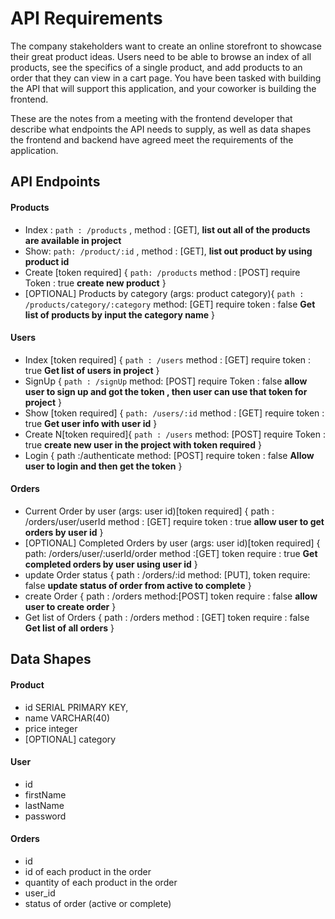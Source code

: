 # API Requirements
The company stakeholders want to create an online storefront to showcase their great product ideas. Users need to be able to browse an index of all products, see the specifics of a single product, and add products to an order that they can view in a cart page. You have been tasked with building the API that will support this application, and your coworker is building the frontend.

These are the notes from a meeting with the frontend developer that describe what endpoints the API needs to supply, as well as data shapes the frontend and backend have agreed meet the requirements of the application. 

## API Endpoints
#### Products
- Index : `path : /products` , method : [GET], **list out all of the products are available in project**
- Show: `path: /product/:id` , method : [GET], **list out product by using product id**
- Create [token required] {
    `path: /products`
    method : [POST]
    require Token : true
**create new product**
}
- [OPTIONAL] Products by category (args: product category){
    `path : /products/category/:category`
    method: [GET]
    require token : false
    **Get list of products by input the category name**
}

#### Users
- Index [token required] {
    `path : /users`
    method : [GET]
    require token : true
**Get list of users in project**
}
- SignUp {
    `path : /signUp`
    method: [POST]
    require Token : false
    **allow user to sign up and got the token , then user can use that token for project**
}
- Show [token required] {
    `path: /users/:id`
    method : [GET]
    require token : true
    **Get user info with user id**
}
- Create N[token required]{
    `path : /users`
    method: [POST]
    require Token : true
    **create new user in the project with token required**
}
- Login {
    path :/authenticate
    method: [POST]
    require token : false
    **Allow user to login and then get the token**
}

#### Orders
- Current Order by user (args: user id)[token required] {
    path : /orders/user/userId
    method : [GET]
    require token : true
    **allow user to get orders by user id**
}
- [OPTIONAL] Completed Orders by user (args: user id)[token required] {
    path: /orders/user/:userId/order
    method :[GET]
    token require : true
    **Get completed orders by user using user id**
}
- update Order status {
    path : /orders/:id
    method: [PUT],
    token require: false
    **update status of order from active to complete**
}
- create Order {
    path : /orders
    method:[POST]
    token require : false
    **allow user to create order**
}
- Get list of Orders {
    path : /orders
    method : [GET]
    token require : false 
    **Get list of all orders**
}

## Data Shapes
#### Product
-  id SERIAL PRIMARY KEY,
- name VARCHAR(40)
- price integer
- [OPTIONAL] category 

#### User
- id
- firstName
- lastName
- password

#### Orders
- id
- id of each product in the order
- quantity of each product in the order
- user_id
- status of order (active or complete)

